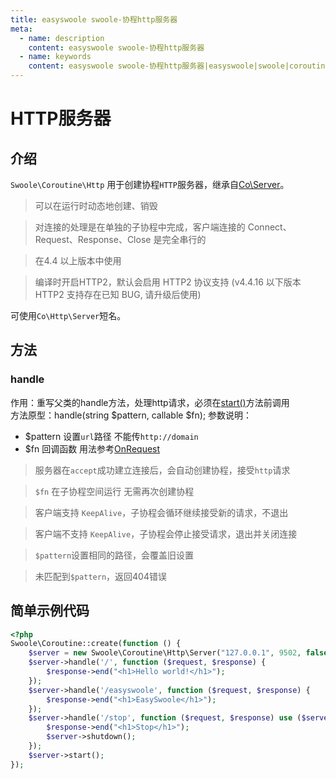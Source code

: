 ```yaml
---
title: easyswoole swoole-协程http服务器
meta:
  - name: description
    content: easyswoole swoole-协程http服务器
  - name: keywords
    content: easyswoole swoole-协程http服务器|easyswoole|swoole|coroutine|
---
```


# HTTP服务器

## 介绍

`Swoole\Coroutine\Http` 用于创建协程`HTTP`服务器，继承自[Co\Server](/Cn/Swoole/CoroutineServer/http.md)。

> 可以在运行时动态地创建、销毁

> 对连接的处理是在单独的子协程中完成，客户端连接的 Connect、Request、Response、Close 是完全串行的

> 在4.4 以上版本中使用

> 编译时开启HTTP2，默认会启用 HTTP2 协议支持 (v4.4.16 以下版本 HTTP2 支持存在已知 BUG, 请升级后使用)

可使用`Co\Http\Server`短名。


## 方法

### handle

作用：重写父类的handle方法，处理http请求，必须在[start()](/Cn/Swoole/CoroutineServer/tcp.html#start)方法前调用       
方法原型：handle(string $pattern, callable $fn);
参数说明：
- $pattern 设置`url`路径 不能传`http://domain`
- $fn 回调函数 用法参考[OnRequest](/Cn/Swoole/ServerStart/Http/events.html#onRequest)

> 服务器在`accept`成功建立连接后，会自动创建协程，接受`http`请求   
 
> `$fn` 在子协程空间运行 无需再次创建协程   

> 客户端支持 `KeepAlive`，子协程会循环继续接受新的请求，不退出 
 
> 客户端不支持 `KeepAlive`，子协程会停止接受请求，退出并关闭连接  
   
> `$pattern`设置相同的路径，会覆盖旧设置  

> 未匹配到`$pattern`，返回404错误    

## 简单示例代码

```php
<?php
Swoole\Coroutine::create(function () {
    $server = new Swoole\Coroutine\Http\Server("127.0.0.1", 9502, false);
    $server->handle('/', function ($request, $response) {
        $response->end("<h1>Hello world!</h1>");
    });
    $server->handle('/easyswoole', function ($request, $response) {
        $response->end("<h1>EasySwoole</h1>");
    });
    $server->handle('/stop', function ($request, $response) use ($server) {
        $response->end("<h1>Stop</h1>");
        $server->shutdown();
    });
    $server->start();
});
```
